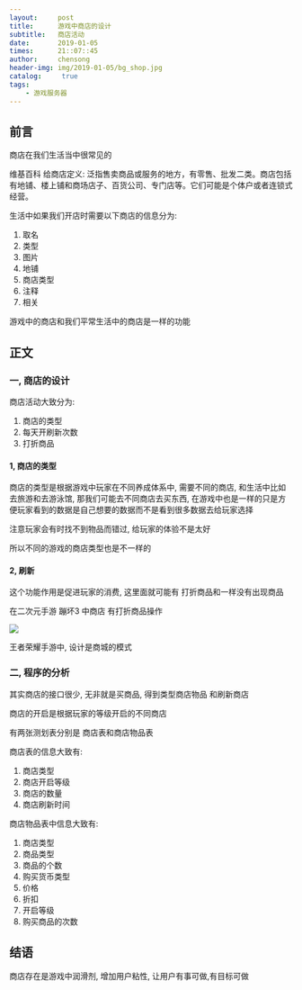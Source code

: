 ```yaml
---
layout:     post
title:      游戏中商店的设计
subtitle:   商店活动
date:       2019-01-05
times:      21::07::45
author:     chensong
header-img: img/2019-01-05/bg_shop.jpg
catalog: 	 true
tags:
    - 游戏服务器
---
```


## 前言

商店在我们生活当中很常见的 

维基百科 给商店定义: 泛指售卖商品或服务的地方，有零售、批发二类。商店包括有地铺、楼上铺和商场店子、百货公司、专门店等。它们可能是个体户或者连锁式经营。

生活中如果我们开店时需要以下商店的信息分为:

1. 取名
2. 类型
3. 图片
4. 地铺
5. 商店类型
6. 注释
7. 相关

游戏中的商店和我们平常生活中的商店是一样的功能 

## 正文



### 一, 商店的设计

商店活动大致分为:

1. 商店的类型
2. 每天开刷新次数
3. 打折商品

#### 1, 商店的类型 

商店的类型是根据游戏中玩家在不同养成体系中, 需要不同的商店,  和生活中比如 去旅游和去游泳馆, 那我们可能去不同商店去买东西, 在游戏中也是一样的只是方便玩家看到的数据是自己想要的数据而不是看到很多数据去给玩家选择

注意玩家会有时找不到物品而错过, 给玩家的体验不是太好

所以不同的游戏的商店类型也是不一样的

#### 2, 刷新

这个功能作用是促进玩家的消费, 这里面就可能有 打折商品和一样没有出现商品

在二次元手游 蹦坏3 中商店 有打折商品操作

![](https://github.com/chensongpoixs/chensongpoixs.github.io/blob/master/img/2019-01-05/shop_refresh.jpg?raw=true)

王者荣耀手游中, 设计是商城的模式

### 二, 程序的分析

其实商店的接口很少, 无非就是买商品, 得到类型商店物品 和刷新商店

商店的开启是根据玩家的等级开启的不同商店  


有两张测划表分别是 商店表和商店物品表

商店表的信息大致有:

1. 商店类型
2. 商店开启等级
3. 商店的数量
4. 商店刷新时间

商店物品表中信息大致有:

1. 商店类型
2. 商品类型
3. 商品的个数
4. 购买货币类型
5. 价格
6. 折扣
7. 开启等级
8. 购买商品的次数



## 结语

商店存在是游戏中润滑剂, 增加用户粘性, 让用户有事可做,有目标可做


